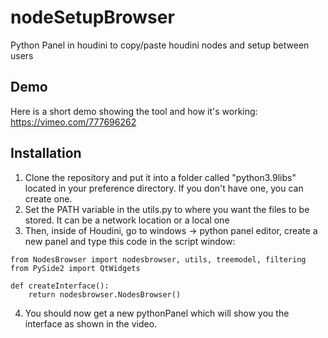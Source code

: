 # nodeSetupBrowser

Python Panel in houdini to copy/paste houdini nodes and setup between users

## Demo
Here is a short demo showing the tool and how it's working:
https://vimeo.com/777696262

## Installation
1. Clone the repository and put it into a folder called "python3.9libs" located in your preference directory.
If you don't have one, you can create one.
2. Set the PATH variable in the utils.py to where you want the files to be stored. It can be a network location or a 
local one
3. Then, inside of Houdini, go to windows -> python panel editor, create a new panel and type this code in the script window:
```
from NodesBrowser import nodesbrowser, utils, treemodel, filtering
from PySide2 import QtWidgets

def createInterface():
    return nodesbrowser.NodesBrowser()
```
4. You should now get a new pythonPanel which will show you the interface as shown in the video.
